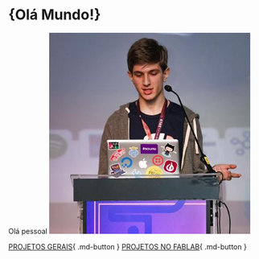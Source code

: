 # {Olá Mundo!}

Olá pessoal
![image info](https://raw.githubusercontent.com/jonasbp/blog/main/docs/img/me.jpeg)

[PROJETOS GERAIS](#){ .md-button }
[PROJETOS NO FABLAB](#){ .md-button }
